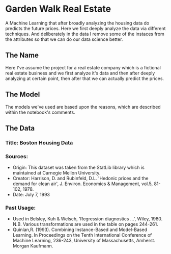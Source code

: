 # Garden Walk Real Estate
A Machine Learning that after broadly analyzing the housing data do predicts the future prices.
Here we first deeply analyze the data via different techniques. And deliberately in the data I remove some of the instaces from the attributes so that we can do our data science better.

## The Name
Here I've assume the project for a real estate company which is a fictional real estate business and we first analyze it's data and then after deeply analyzing at certain point, then after that we can actually predict the prices.

## The Model
The models we've used are based upon the reasons, which are described within the notebook's comments.

## The Data
### Title: Boston Housing Data
### Sources: 
-   Origin:  This dataset was taken from the StatLib library which is maintained at Carnegie Mellon University.
-   Creator:  Harrison, D. and Rubinfeld, D.L. 'Hedonic prices and the demand for clean air', J. Environ. Economics & Management, vol.5, 81-102, 1978.
-   Date: July 7, 1993
### Past Usage:
-   Used in Belsley, Kuh & Welsch, 'Regression diagnostics ...', Wiley, 1980.   N.B. Various transformations are used in the table on 
pages 244-261.
-  Quinlan,R. (1993). Combining Instance-Based and Model-Based Learning. In Proceedings on the Tenth International Conference of Machine Learning, 236-243, University of Massachusetts, Amherst. Morgan Kaufmann.
